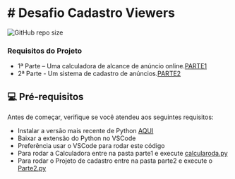 # # Desafio Cadastro Viewers

<!---Esses são exemplos. Veja https://shields.io para outras pessoas ou para personalizar este conjunto de escudos. Você pode querer incluir dependências, status do projeto e informações de licença aqui--->

![GitHub repo size](https://img.shields.io/github/repo-size/lordefps/Desafio_Cadastro_Viewers)

### Requisitos do Projeto

- 1ª Parte – Uma calculadora de alcance de anúncio online.[PARTE1](PARTE1.md)
- 2ª Parte - Um sistema de cadastro de anúncios.[PARTE2](PARTE2.md)

## 💻 Pré-requisitos

Antes de começar, verifique se você atendeu aos seguintes requisitos:
<!---Estes são apenas requisitos de exemplo. Adicionar, duplicar ou remover conforme necessário--->
* Instalar a versão mais recente de Python [AQUI](https://www.python.org/downloads/)
* Baixar a extensão do Python no VSCode 
* Preferência usar o VSCode para rodar este código
* Para rodar a Calculadora entre na pasta parte1 e execute [calcularoda.py](parte1/calculadora.py)
* Para rodar o Projeto de cadastro entre na pasta parte2 e execute o [Parte2.py](parte2/Parte2.py)
